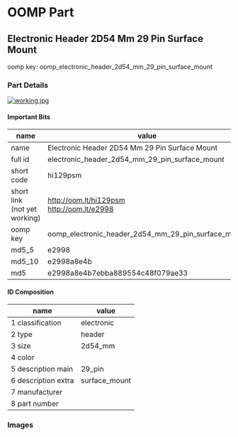 # OOMP Part  
## Electronic Header 2D54 Mm 29 Pin Surface Mount  
  
oomp key: oomp_electronic_header_2d54_mm_29_pin_surface_mount  
  
### Part Details  
  
[![working.jpg](working_600.jpg)](working.jpg)  
  
#### Important Bits  
| name | value | 
| --- | --- | 
| name | Electronic Header 2D54 Mm 29 Pin Surface Mount | 
| full id | electronic_header_2d54_mm_29_pin_surface_mount | 
| short code | hi129psm | 
| short link<br>(not yet working) | http://oom.lt/hi129psm<br>http://oom.lt/e2998 | 
| oomp key | oomp_electronic_header_2d54_mm_29_pin_surface_mount | 
| md5_5 | e2998 | 
| md5_10 | e2998a8e4b | 
| md5 | e2998a8e4b7ebba889554c48f079ae33 | 
#### ID Composition  
| name | value | 
| --- | --- | 
| 1 classification | electronic | 
| 2 type | header | 
| 3 size | 2d54_mm | 
| 4 color |  | 
| 5 description main | 29_pin | 
| 6 description extra | surface_mount | 
| 7 manufacturer |  | 
| 8 part number |  | 
### Images  
